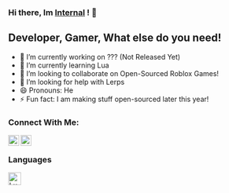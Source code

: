 ### Hi there, Im [Internal][robloxACC] ! 👋

## Developer, Gamer, What else do you need!
- 🔭 I’m currently working on ??? (Not Released Yet)
- 🌱 I’m currently learning Lua
- 👯 I’m looking to collaborate on Open-Sourced Roblox Games!
- 🤔 I’m looking for help with Lerps
- 😄 Pronouns: He
- ⚡ Fun fact: I am making stuff open-sourced later this year!

### Connect With Me:

[<img align="left" alt="Internal" width="22px" src="https://images.rbxcdn.com/6304dfebadecbb3b338a79a6a528936c.svg.gzip" />][robloxACC]
[<img align="left" alt="Internal" width="22px" src="https://cdn.jsdelivr.net/npm/simple-icons@v3/icons/twitter.svg" />][twitterACC]


<br />

### Languages

[<img align="left" alt="Lua" width="26px" src="https://upload.wikimedia.org/wikipedia/commons/c/cf/Lua-Logo.svg" />][lua]

[robloxACC]: https://www.roblox.com/users/142368758/profile,
[twitterACC]: https://twitter.com/internalRBLX
[lua]: http://www.lua.org/